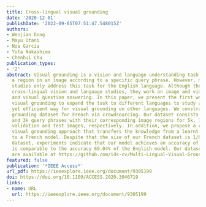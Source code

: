 ```yaml
---
title: Cross-lingual visual grounding
date: '2020-12-01'
publishDate: '2022-09-05T07:51:47.548015Z'
authors:
- Wenjian Dong
- Mayu Otani
- Noa Garcia
- Yuta Nakashima
- Chenhui Chu
publication_types:
- '2'
abstract: Visual grounding is a vision and language understanding task aiming at locating
  a region in an image according to a specific query phrase. However, most previous
  studies only address this task for the English language. Although there are previous
  cross-lingual vision and language studies, they work on image and video captioning,
  and visual question answering. In this paper, we present the first work on cross-lingual
  visual grounding to expand the task to different languages to study an effective
  yet efficient way for visual grounding on other languages. We construct a visual
  grounding dataset for French via crowdsourcing. Our dataset consists of 14k, 3k,
  and 3k query phrases with their corresponding image regions for 5k, 1k, and 1k training,
  validation and test images, respectively. In addition, we propose a cross-lingual
  visual grounding approach that transfers the knowledge from a learnt English model
  to a French model. Despite that the size of our French dataset is 1/6 of the English
  dataset, experiments indicate that our model achieves an accuracy of 65.17%, which
  is comparable to the accuracy 69.04% of the English model. Our dataset and codes
  are available at https://github.com/ids-cv/Multi-Lingual-Visual-Grounding.
featured: false
publication: '*IEEE Access*'
url_pdf: https://ieeexplore.ieee.org/document/9305199
doi: https://doi.org/10.1109/ACCESS.2020.3046719
links:
- name: URL
  url: https://ieeexplore.ieee.org/document/9305199
---
```


